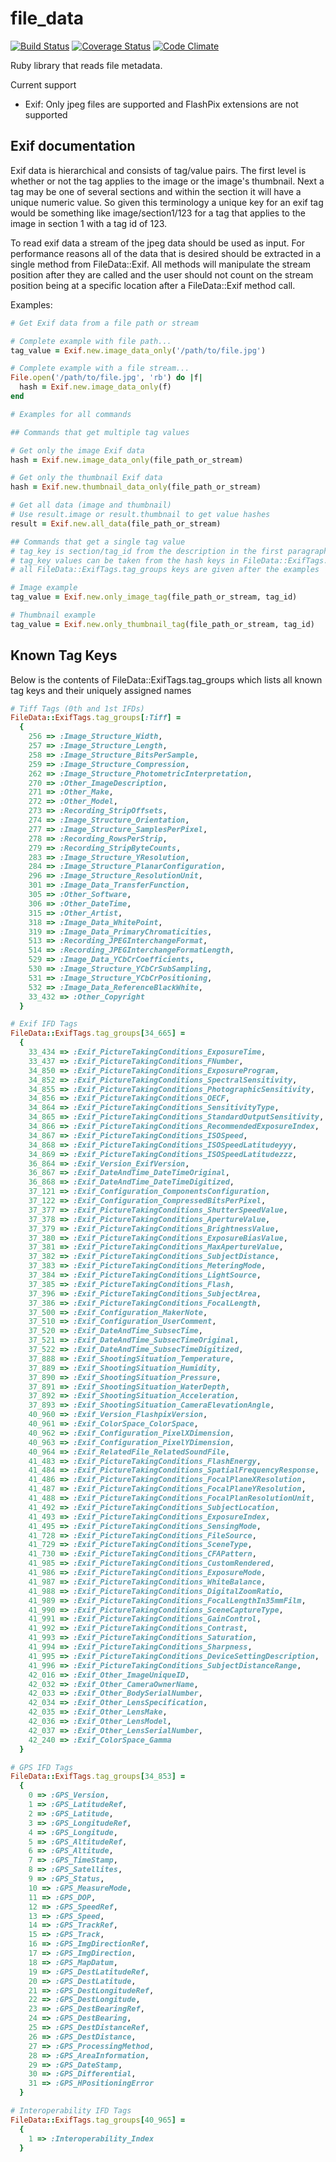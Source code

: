 file_data
=========

[![Build Status](https://travis-ci.org/ScottHaney/file_data.svg?branch=master)](https://travis-ci.org/ScottHaney/file_data)
[![Coverage Status](https://coveralls.io/repos/github/ScottHaney/file_data/badge.svg?branch=master)](https://coveralls.io/github/ScottHaney/file_data?branch=master)
[![Code Climate](https://codeclimate.com/github/ScottHaney/file_data/badges/gpa.svg)](https://codeclimate.com/github/ScottHaney/file_data)

Ruby library that reads file metadata.

Current support

* Exif: Only jpeg files are supported and FlashPix extensions are not supported

## Exif documentation

Exif data is hierarchical and consists of tag/value pairs. The first level is whether or not the tag applies to the image or the image's thumbnail. Next a tag may be one of several sections and within the section it will have a unique numeric value. So given this terminology a unique key for an exif tag would be something like image/section1/123 for a tag that applies to the image in section 1 with a tag id of 123.

To read exif data a stream of the jpeg data should be used as input. For performance reasons all of the data that is desired should be extracted in a single method from FileData::Exif. All methods will manipulate the stream position after they are called and the user should not count on the stream position being at a specific location after a FileData::Exif method call.

Examples:

```ruby
# Get Exif data from a file path or stream

# Complete example with file path...
tag_value = Exif.new.image_data_only('/path/to/file.jpg')

# Complete example with a file stream... 
File.open('/path/to/file.jpg', 'rb') do |f|
  hash = Exif.new.image_data_only(f)
end

# Examples for all commands

## Commands that get multiple tag values

# Get only the image Exif data
hash = Exif.new.image_data_only(file_path_or_stream)

# Get only the thumbnail Exif data
hash = Exif.new.thumbnail_data_only(file_path_or_stream)

# Get all data (image and thumbnail)
# Use result.image or result.thumbnail to get value hashes
result = Exif.new.all_data(file_path_or_stream)

## Commands that get a single tag value
# tag_key is section/tag_id from the description in the first paragraph
# tag_key values can be taken from the hash keys in FileData::ExifTags.tag_groups
# all FileData::ExifTags.tag_groups keys are given after the examples

# Image example
tag_value = Exif.new.only_image_tag(file_path_or_stream, tag_id)

# Thumbnail example
tag_value = Exif.new.only_thumbnail_tag(file_path_or_stream, tag_id)
```

## Known Tag Keys

Below is the contents of FileData::ExifTags.tag_groups which lists all known tag keys and their uniquely assigned names

```ruby
# Tiff Tags (0th and 1st IFDs)
FileData::ExifTags.tag_groups[:Tiff] =
  {
    256 => :Image_Structure_Width,
    257 => :Image_Structure_Length,
    258 => :Image_Structure_BitsPerSample,
    259 => :Image_Structure_Compression,
    262 => :Image_Structure_PhotometricInterpretation,
    270 => :Other_ImageDescription,
    271 => :Other_Make,
    272 => :Other_Model,
    273 => :Recording_StripOffsets,
    274 => :Image_Structure_Orientation,
    277 => :Image_Structure_SamplesPerPixel,
    278 => :Recording_RowsPerStrip,
    279 => :Recording_StripByteCounts,
    283 => :Image_Structure_YResolution,
    284 => :Image_Structure_PlanarConfiguration,
    296 => :Image_Structure_ResolutionUnit,
    301 => :Image_Data_TransferFunction,
    305 => :Other_Software,
    306 => :Other_DateTime,
    315 => :Other_Artist,
    318 => :Image_Data_WhitePoint,
    319 => :Image_Data_PrimaryChromaticities,
    513 => :Recording_JPEGInterchangeFormat,
    514 => :Recording_JPEGInterchangeFormatLength,
    529 => :Image_Data_YCbCrCoefficients,
    530 => :Image_Structure_YCbCrSubSampling,
    531 => :Image_Structure_YCbCrPositioning,
    532 => :Image_Data_ReferenceBlackWhite,
    33_432 => :Other_Copyright
  }

# Exif IFD Tags
FileData::ExifTags.tag_groups[34_665] =
  {
    33_434 => :Exif_PictureTakingConditions_ExposureTime,
    33_437 => :Exif_PictureTakingConditions_FNumber,
    34_850 => :Exif_PictureTakingConditions_ExposureProgram,
    34_852 => :Exif_PictureTakingConditions_SpectralSensitivity,
    34_855 => :Exif_PictureTakingConditions_PhotographicSensitivity,
    34_856 => :Exif_PictureTakingConditions_OECF,
    34_864 => :Exif_PictureTakingConditions_SensitivityType,
    34_865 => :Exif_PictureTakingConditions_StandardOutputSensitivity,
    34_866 => :Exif_PictureTakingConditions_RecommendedExposureIndex,
    34_867 => :Exif_PictureTakingConditions_ISOSpeed,
    34_868 => :Exif_PictureTakingConditions_ISOSpeedLatitudeyyy,
    34_869 => :Exif_PictureTakingConditions_ISOSpeedLatitudezzz,
    36_864 => :Exif_Version_ExifVersion,
    36_867 => :Exif_DateAndTime_DateTimeOriginal,
    36_868 => :Exif_DateAndTime_DateTimeDigitized,
    37_121 => :Exif_Configuration_ComponentsConfiguration,
    37_122 => :Exif_Configuration_CompressedBitsPerPixel,
    37_377 => :Exif_PictureTakingConditions_ShutterSpeedValue,
    37_378 => :Exif_PictureTakingConditions_ApertureValue,
    37_379 => :Exif_PictureTakingConditions_BrightnessValue,
    37_380 => :Exif_PictureTakingConditions_ExposureBiasValue,
    37_381 => :Exif_PictureTakingConditions_MaxApertureValue,
    37_382 => :Exif_PictureTakingConditions_SubjectDistance,
    37_383 => :Exif_PictureTakingConditions_MeteringMode,
    37_384 => :Exif_PictureTakingConditions_LightSource,
    37_385 => :Exif_PictureTakingConditions_Flash,
    37_396 => :Exif_PictureTakingConditions_SubjectArea,
    37_386 => :Exif_PictureTakingConditions_FocalLength,
    37_500 => :Exif_Configuration_MakerNote,
    37_510 => :Exif_Configuration_UserComment,
    37_520 => :Exif_DateAndTime_SubsecTime,
    37_521 => :Exif_DateAndTime_SubsecTimeOriginal,
    37_522 => :Exif_DateAndTime_SubsecTimeDigitized,
    37_888 => :Exif_ShootingSituation_Temperature,
    37_889 => :Exif_ShootingSituation_Humidity,
    37_890 => :Exif_ShootingSituation_Pressure,
    37_891 => :Exif_ShootingSituation_WaterDepth,
    37_892 => :Exif_ShootingSituation_Acceleration,
    37_893 => :Exif_ShootingSituation_CameraElevationAngle,
    40_960 => :Exif_Version_FlashpixVersion,
    40_961 => :Exif_ColorSpace_ColorSpace,
    40_962 => :Exif_Configuration_PixelXDimension,
    40_963 => :Exif_Configuration_PixelYDimension,
    40_964 => :Exif_RelatedFile_RelatedSoundFile,
    41_483 => :Exif_PictureTakingConditions_FlashEnergy,
    41_484 => :Exif_PictureTakingConditions_SpatialFrequencyResponse,
    41_486 => :Exif_PictureTakingConditions_FocalPlaneXResolution,
    41_487 => :Exif_PictureTakingConditions_FocalPlaneYResolution,
    41_488 => :Exif_PictureTakingConditions_FocalPlanResolutionUnit,
    41_492 => :Exif_PictureTakingConditions_SubjectLocation,
    41_493 => :Exif_PictureTakingConditions_ExposureIndex,
    41_495 => :Exif_PictureTakingConditions_SensingMode,
    41_728 => :Exif_PictureTakingConditions_FileSource,
    41_729 => :Exif_PictureTakingConditions_SceneType,
    41_730 => :Exif_PictureTakingConditions_CFAPattern,
    41_985 => :Exif_PictureTakingConditions_CustomRendered,
    41_986 => :Exif_PictureTakingConditions_ExposureMode,
    41_987 => :Exif_PictureTakingConditions_WhiteBalance,
    41_988 => :Exif_PictureTakingConditions_DigitalZoomRatio,
    41_989 => :Exif_PictureTakingConditions_FocalLengthIn35mmFilm,
    41_990 => :Exif_PictureTakingConditions_SceneCaptureType,
    41_991 => :Exif_PictureTakingConditions_GainControl,
    41_992 => :Exif_PictureTakingConditions_Contrast,
    41_993 => :Exif_PictureTakingConditions_Saturation,
    41_994 => :Exif_PictureTakingConditions_Sharpness,
    41_995 => :Exif_PictureTakingConditions_DeviceSettingDescription,
    41_996 => :Exif_PictureTakingConditions_SubjectDistanceRange,
    42_016 => :Exif_Other_ImageUniqueID,
    42_032 => :Exif_Other_CameraOwnerName,
    42_033 => :Exif_Other_BodySerialNumber,
    42_034 => :Exif_Other_LensSpecification,
    42_035 => :Exif_Other_LensMake,
    42_036 => :Exif_Other_LensModel,
    42_037 => :Exif_Other_LensSerialNumber,
    42_240 => :Exif_ColorSpace_Gamma
  }

# GPS IFD Tags
FileData::ExifTags.tag_groups[34_853] =
  {
    0 => :GPS_Version,
    1 => :GPS_LatitudeRef,
    2 => :GPS_Latitude,
    3 => :GPS_LongitudeRef,
    4 => :GPS_Longitude,
    5 => :GPS_AltitudeRef,
    6 => :GPS_Altitude,
    7 => :GPS_TimeStamp,
    8 => :GPS_Satellites,
    9 => :GPS_Status,
    10 => :GPS_MeasureMode,
    11 => :GPS_DOP,
    12 => :GPS_SpeedRef,
    13 => :GPS_Speed,
    14 => :GPS_TrackRef,
    15 => :GPS_Track,
    16 => :GPS_ImgDirectionRef,
    17 => :GPS_ImgDirection,
    18 => :GPS_MapDatum,
    19 => :GPS_DestLatitudeRef,
    20 => :GPS_DestLatitude,
    21 => :GPS_DestLongitudeRef,
    22 => :GPS_DestLongitude,
    23 => :GPS_DestBearingRef,
    24 => :GPS_DestBearing,
    25 => :GPS_DestDistanceRef,
    26 => :GPS_DestDistance,
    27 => :GPS_ProcessingMethod,
    28 => :GPS_AreaInformation,
    29 => :GPS_DateStamp,
    30 => :GPS_Differential,
    31 => :GPS_HPositioningError
  }

# Interoperability IFD Tags
FileData::ExifTags.tag_groups[40_965] =
  {
    1 => :Interoperability_Index
  }
```


